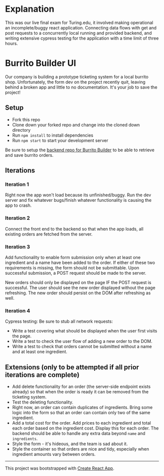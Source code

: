 # Explanation

This was our live final exam for Turing.edu, it involved making operational an incomplete/buggy react application. Connecting data flows with get and post requests to a concurrently local running and provided backend, and writing extensive cypress testing for the application with a time limit of three hours.

# Burrito Builder UI

Our company is building a prototype ticketing system for a local burrito shop. Unfortunately, the form dev on the project recently quit, leaving behind a broken app and little to no documentation. It's your job to save the project!

## Setup

- Fork this repo
- Clone down your forked repo and change into the cloned down directory
- Run `npm install` to install dependencies
- Run `npm start` to start your development server

Be sure to setup the [backend repo for Burrito Builder](https://github.com/turingschool-examples/burrito-builder-api) to be able to retrieve and save burrito orders.

## Iterations

### Iteration 1

Right now the app won't load because its unfinished/buggy. Run the dev server and fix whatever bugs/finish whatever functionality is causing the app to crash. 

### Iteration 2

Connect the front end to the backend so that when the app loads, all existing orders are fetched from the server.

### Iteration 3

Add functionality to enable form submission only when at least one ingredient and a name have been added to the order. If either of these two requirements is missing, the form should not be submittable. Upon successful submission, a POST request should be made to the server.

New orders should only be displayed on the page IF the POST request is successful. The user should see the new order displayed without the page refreshing. The new order should persist on the DOM after refreshing as well.

### Iteration 4

Cypress testing: Be sure to stub all network requests:  

- Write a test covering what should be displayed when the user first visits the page.
- Write a test to check the user flow of adding a new order to the DOM.
- Write a test to check that orders cannot be submitted without a name and at least one ingredient.


## Extensions (only to be attempted if all prior iterations are complete)

- Add delete functionality for an order (the server-side endpoint exists already) so that when the order is ready it can be removed from the ticketing system.
- Test the deleting functionality.
- Right now, an order can contain duplicates of ingredients. Bring some logic into the form so that an order can contain only two of the same ingredient.
- Add a total cost for the order. Add prices to each ingredient and total each order based on the ingredient cost. Display this for each order. The backend should be able to handle any extra data beyond `name` and `ingredients`.
- Style the form - it's hideous, and the team is sad about it.
- Style the container so that orders are nice and tidy, especially when ingredient amounts vary between orders.

---

This project was bootstrapped with [Create React App](https://github.com/facebook/create-react-app).

